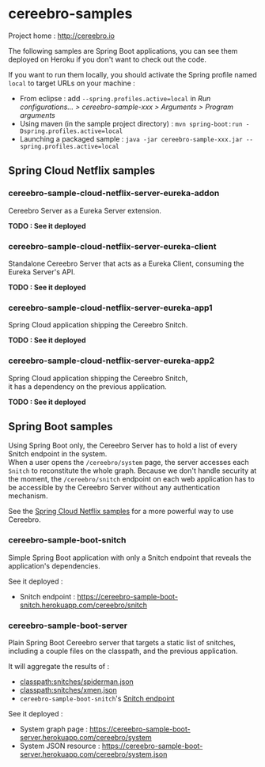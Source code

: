# cereebro-samples

Project home : http://cereebro.io

The following samples are Spring Boot applications, you can see them deployed on Heroku if you don't want to check out the code.

If you want to run them locally, you should activate the Spring profile named `local` to target URLs on your machine :

 * From eclipse : add `--spring.profiles.active=local` in _Run configurations... > cereebro-sample-xxx > Arguments > Program arguments_ 
 * Using maven (in the sample project directory) : `mvn spring-boot:run -Dspring.profiles.active=local`
 * Launching a packaged sample : `java -jar cereebro-sample-xxx.jar --spring.profiles.active=local`

## Spring Cloud Netflix samples

### cereebro-sample-cloud-netflix-server-eureka-addon

Cereebro Server as a Eureka Server extension.

**TODO : See it deployed**

### cereebro-sample-cloud-netflix-server-eureka-client

Standalone Cereebro Server that acts as a Eureka Client, 
consuming the Eureka Server's API.

**TODO : See it deployed**

### cereebro-sample-cloud-netflix-server-eureka-app1

Spring Cloud application shipping the Cereebro Snitch.

**TODO : See it deployed**

### cereebro-sample-cloud-netflix-server-eureka-app2

Spring Cloud application shipping the Cereebro Snitch,  
it has a dependency on the previous application.

**TODO : See it deployed**

## Spring Boot samples

Using Spring Boot only, the Cereebro Server has to hold a list of every Snitch endpoint in the system.  
When a user opens the `/cereebro/system` page, the server accesses each `Snitch` to reconstitute the whole graph. 
Because we don't handle security at the moment, the `/cereebro/snitch` endpoint on each web application has to be 
accessible by the Cereebro Server without any authentication mechanism.  

See the [Spring Cloud Netflix samples](#spring-cloud-netflix-samples) for a more powerful way to use Cereebro.

### cereebro-sample-boot-snitch

Simple Spring Boot application with only a Snitch endpoint that reveals the application's dependencies.

See it deployed :

 * Snitch endpoint : https://cereebro-sample-boot-snitch.herokuapp.com/cereebro/snitch

### cereebro-sample-boot-server

Plain Spring Boot Cereebro server that targets a static list of snitches, 
including a couple files on the classpath, and the previous application.

It will aggregate the results of :

 * [classpath:snitches/spiderman.json](cereebro-sample-boot-server/src/main/resources/snitches/spiderman.json)
 * [classpath:snitches/xmen.json](cereebro-sample-boot-server/src/main/resources/snitches/xmen.json)
 * `cereebro-sample-boot-snitch`'s [Snitch endpoint](https://cereebro-sample-boot-snitch.herokuapp.com/cereebro/snitch)

See it deployed :

 * System graph page : https://cereebro-sample-boot-server.herokuapp.com/cereebro/system
 * System JSON resource : https://cereebro-sample-boot-server.herokuapp.com/cereebro/system.json
